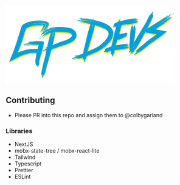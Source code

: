 <img src="./public/gp-devs.png" alt="GP Devs" />

## Contributing

- Please PR into this repo and assign them to @colbygarland

### Libraries

- NextJS
- mobx-state-tree / mobx-react-lite
- Tailwind
- Typescript
- Prettier
- ESLint
